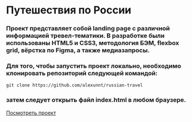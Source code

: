 # Путешествия по России
### Проект представляет собой landing page с различной информацией тревел-тематики. В разработке были использованы HTML5 и CSS3, методология БЭМ, flexbox grid, вёрстка по Figma, а также медиазапросы.
### Для того, чтобы запустить проект локально, необходимо клонировать репозиторий следующей командой:
```
git clone https://github.com/alexunnt/russian-travel
```
### затем следует открыть файл index.html в любом браузере.

<a href="https://alexunnt.github.io/russian-travel/">Посмотреть проект</a>
